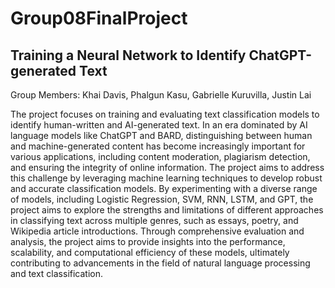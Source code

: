 # Group08FinalProject
## Training a Neural Network to Identify ChatGPT-generated Text

Group Members: Khai Davis, Phalgun Kasu, Gabrielle Kuruvilla, Justin Lai

The project focuses on training and evaluating text classification models to identify human-written and AI-generated text. In an era dominated by AI language models like ChatGPT and BARD, distinguishing between human and machine-generated content has become increasingly important for various applications, including content moderation, plagiarism detection, and ensuring the integrity of online information. The project aims to address this challenge by leveraging machine learning techniques to develop robust and accurate classification models. By experimenting with a diverse range of models, including Logistic Regression, SVM, RNN, LSTM, and GPT, the project aims to explore the strengths and limitations of different approaches in classifying text across multiple genres, such as essays, poetry, and Wikipedia article introductions. Through comprehensive evaluation and analysis, the project aims to provide insights into the performance, scalability, and computational efficiency of these models, ultimately contributing to advancements in the field of natural language processing and text classification.
